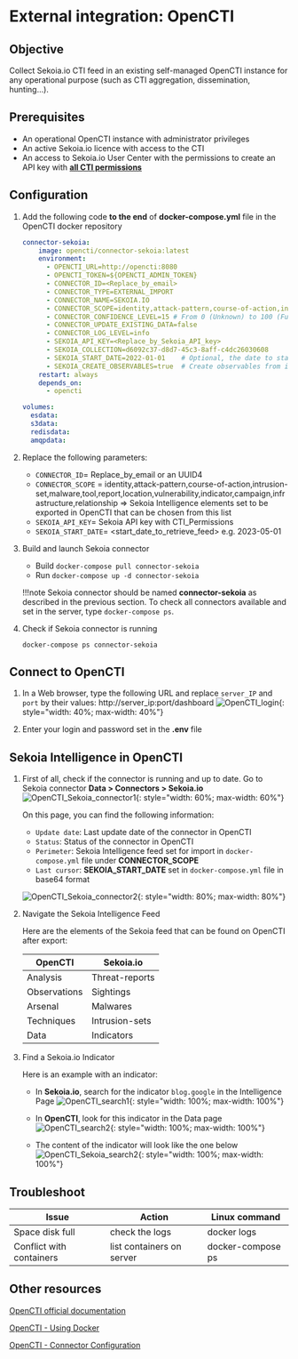 # External integration: OpenCTI

## Objective

Collect Sekoia.io CTI feed in an existing self-managed OpenCTI instance for any operational purpose (such as CTI aggregation, dissemination, hunting...). 

## Prerequisites

- An operational OpenCTI instance with administrator privileges
- An active Sekoia.io licence with access to the CTI
- An access to Sekoia.io User Center with the permissions to create an API key with  [**all CTI permissions**](https://docs.sekoia.io/getting_started/Permissions/#cti-permissions)

## Configuration

1. Add the following code **to the end** of **docker-compose.yml** file in the OpenCTI docker repository
    
    ```YAML
    connector-sekoia:
        image: opencti/connector-sekoia:latest
        environment:
          - OPENCTI_URL=http://opencti:8080
          - OPENCTI_TOKEN=${OPENCTI_ADMIN_TOKEN}
          - CONNECTOR_ID=<Replace_by_email>
          - CONNECTOR_TYPE=EXTERNAL_IMPORT
          - CONNECTOR_NAME=SEKOIA.IO
          - CONNECTOR_SCOPE=identity,attack-pattern,course-of-action,intrusion-set,malware,tool,report,location,vulnerability,indicator,campaign,infrastructure,relationship
          - CONNECTOR_CONFIDENCE_LEVEL=15 # From 0 (Unknown) to 100 (Fully trusted)
          - CONNECTOR_UPDATE_EXISTING_DATA=false
          - CONNECTOR_LOG_LEVEL=info
          - SEKOIA_API_KEY=<Replace_by_Sekoia_API_key>
          - SEKOIA_COLLECTION=d6092c37-d8d7-45c3-8aff-c4dc26030608
          - SEKOIA_START_DATE=2022-01-01    # Optional, the date to start consuming data from. Maybe in the formats YYYY-MM-DD or YYYY-MM-DDT00:00:00
          - SEKOIA_CREATE_OBSERVABLES=true  # Create observables from indicators
        restart: always
        depends_on:
          - opencti
    
    volumes:
      esdata:
      s3data:
      redisdata:
      amqpdata:
    ```

2. Replace the following parameters:
    - `CONNECTOR_ID`= Replace_by_email or an UUID4
    - `CONNECTOR_SCOPE` = identity,attack-pattern,course-of-action,intrusion-set,malware,tool,report,location,vulnerability,indicator,campaign,infrastructure,relationship => Sekoia Intelligence elements set to be exported in OpenCTI that can be chosen from this list
    - `SEKOIA_API_KEY`= Sekoia API key with CTI_Permissions
    - `SEKOIA_START_DATE`= <start_date_to_retrieve_feed> e.g. 2023-05-01

3. Build and launch Sekoia connector
    - Build    `docker-compose pull connector-sekoia`
    - Run      `docker-compose up -d connector-sekoia`
    
    !!!note
        Sekoia connector should be named **connector-sekoia** as described in the previous section. 
        To check all connectors available and set in the server, type `docker-compose ps`. 

4. Check if Sekoia connector is running
    ```
    docker-compose ps connector-sekoia
    ```

## Connect to OpenCTI

1. In a Web browser, type the following URL and replace `server_IP` and `port` by their values: http://server_ip:port/dashboard
    ![OpenCTI_login](/assets/intelligence_center/opencti_1.png){: style="width: 40%; max-width: 40%"}

2. Enter your login and password set in the **.env** file

## Sekoia Intelligence in OpenCTI

1. First of all, check if the connector is running and up to date. Go to Sekoia connector **Data > Connectors > Sekoia.io**
    ![OpenCTI_Sekoia_connector1](/assets/intelligence_center/opencti_2.png){: style="width: 60%; max-width: 60%"}

    On this page, you can find the following information: 
   
    - `Update date`:  Last update date of the connector in OpenCTI
    - `Status`:   Status of the connector in OpenCTI
    - `Perimeter`:    Sekoia Intelligence feed set for import in `docker-compose.yml` file under **CONNECTOR_SCOPE**
    - `Last cursor`:  **SEKOIA_START_DATE** set in `docker-compose.yml` file in base64 format

    ![OpenCTI_Sekoia_connector2](/assets/intelligence_center/opencti_3.png){: style="width: 80%; max-width: 80%"}

2. Navigate the Sekoia Intelligence Feed
   
    Here are the elements of the Sekoia feed that can be found on OpenCTI after export:
    
    |OpenCTI|Sekoia.io|
    |--|--|
    |Analysis|Threat-reports|
    |Observations|Sightings|
    |Arsenal|Malwares|
    |Techniques|Intrusion-sets|
    |Data|Indicators|

3. Find a Sekoia.io Indicator
   
    Here is an example with an indicator:
    - In **Sekoia.io**, search for the indicator `blog.google` in the Intelligence Page
            ![OpenCTI_search1](/assets/intelligence_center/opencti_indicator_search1.png){: style="width: 100%; max-width: 100%"}
        
    - In **OpenCTI**, look for this indicator in the Data page
        ![OpenCTI_search2](/assets/intelligence_center/opencti_indicator_search2.png){: style="width: 100%; max-width: 100%"}
        
    - The content of the indicator will look like the one below
        ![OpenCTI_Sekoia_search2](/assets/intelligence_center/sekoia_indicator.png){: style="width: 100%; max-width: 100%"}

## Troubleshoot

|Issue|Action|Linux command|
|--|--|--|
|Space disk full|check the logs|docker logs <container-id>|
|Conflict with containers|list containers on server|docker-compose ps|

## Other resources

[OpenCTI official documentation](https://github.com/OpenCTI-Platform/opencti)

[OpenCTI - Using Docker](https://docs.opencti.io/5.7.X/deployment/installation/#using-docker) 

[OpenCTI - Connector Configuration](https://docs.opencti.io/5.8.X/deployment/connectors/#connector-configuration) 

